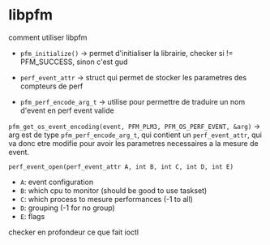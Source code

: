 # libpfm

comment utiliser libpfm

- `pfm_initialize()` -> permet d'initialiser la librairie, checker si != PFM_SUCCESS, sinon c'est gud

- `perf_event_attr` -> struct qui permet de stocker les parametres des compteurs de perf 
- `pfm_perf_encode_arg_t` -> utilise pour permettre de traduire un nom d'event en perf event valide 


`pfm_get_os_event_encoding(event, PFM_PLM3, PFM_OS_PERF_EVENT, &arg)`
-> arg est de type `pfm_perf_encode_arg_t`, qui contient un `perf_event_attr`, qui va donc etre modifie pour avoir les parametres necessaires a la mesure de event.

`perf_event_open(perf_event_attr A, int B, int C, int D, int E)`
- `A`: event configuration
- `B`: which cpu to monitor (should be good to use taskset)
- `C`: which process to mesure performances (-1 to all)
- `D`: grouping (-1 for no group)
- `E`: flags

checker en profondeur ce que fait ioctl
